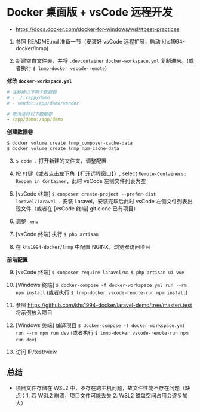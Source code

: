 # Docker 桌面版 + vsCode 远程开发

* https://docs.docker.com/docker-for-windows/wsl/#best-practices

1. 参照 README.md 准备一节（安装好 vsCode 远程扩展，启动 khs1994-docker/lnmp)

2. 新建空白文件夹，并将 `.devcontainer` `docker-workspace.yml` 复制进来。(或者执行 `$ lnmp-docker vscode-remote`)

**修改 `docker-workspace.yml`**

```yaml
# 注释掉以下两个数据卷
# - ./:/app/demo
# - vendor:/app/demo/vendor

# 取消注释以下数据卷
- /app/demo:/app/demo
```

**创建数据卷**

```bash
$ docker volume create lnmp_composer-cache-data
$ docker volume create lnmp_npm-cache-data
```

3. `$ code .` 打开新建的文件夹，调整配置

4. 按 `F1`键（或者点击左下角【打开远程窗口】）, select `Remote-Containers: Reopen in Container`，此时 vsCode 左侧文件列表为空

5. [vsCode 终端] `$ composer create-project --prefer-dist laravel/laravel .` 安装 Laravel，安装完毕后此时 vsCode 左侧文件列表出现文件（或者在 [vsCode 终端] git clone 已有项目）

6. 调整 `.env`

7. [vsCode 终端] 执行 `$ php artisan`

8. 在 `khs1994-docker/lnmp` 中配置 NGINX，浏览器访问项目

**前端配置**

9. [vsCode 终端] `$ composer require laravel/ui` `$ php artisan ui vue`

10. [Windows 终端] `$ docker-compose -f docker-workspace.yml run --rm npm install` (或者执行 `$ lnmp-docker vscode-remote-run npm install`)

11. 参照 https://github.com/khs1994-docker/laravel-demo/tree/master/.test 将示例放入项目

12. [Windows 终端] 编译项目 `$ docker-compose -f docker-workspace.yml run --rm npm run dev` (或者执行 `$ lnmp-docker vscode-remote-run npm run dev`)

13. 访问 IP/test/view

## 总结

* 项目文件存储在 WSL2 中，不存在跨主机问题，故文件性能不存在问题（缺点：1. 若 WSL2 崩溃，项目文件可能丢失 2. WSL2 磁盘空间占用会逐步加大）
